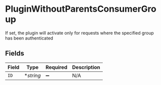 # PluginWithoutParentsConsumerGroup

If set, the plugin will activate only for requests where the specified group has been authenticated


## Fields

| Field              | Type               | Required           | Description        |
| ------------------ | ------------------ | ------------------ | ------------------ |
| `ID`               | **string*          | :heavy_minus_sign: | N/A                |